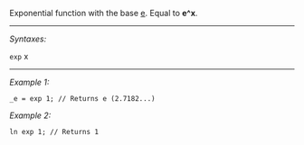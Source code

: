 Exponential function with the base [e](https://en.wikipedia.org/wiki/E_(mathematical_constant)). Equal to **e^x**.


---
*Syntaxes:*

`exp` x

---
*Example 1:*

```sqf
_e = exp 1; // Returns e (2.7182...)
```

*Example 2:*

```sqf
ln exp 1; // Returns 1
```